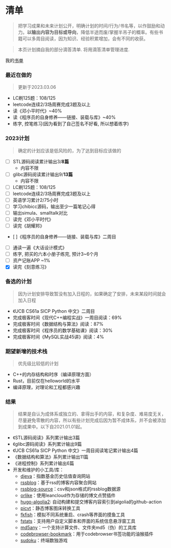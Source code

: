 # 清单


> 把学习成果和未来计划公开，明确计划的时间/行为/书名等，以作鼓励和动力。**以输出内容为目标或导向**，降低半途而废/掌握半吊子的概率。有些书籍可以多周目阅读，因为知识、经验积累增加，会有不同的收获。

> 本页计划摘自我的部分滴答清单. 将用滴答清单管理进度.

我的[书单](/books/)

### 最近在做的

> 更新于2023.03.06

- LC刷125题：108/125
- leetcode连续2/3场周赛完成3题及以上
- 读《邓小平时代》~40%
- 读《程序员的自身修养——链接、装载与库》~40%
- 练字, 控笔练习(因为看到了自己签名不好看, 所以想着练字)

### 2023计划

> 确定的计划应该是低风险的，为了达到目标应该做的

- [ ] STL源码阅读累计输出3/**8篇**
    - 内容不限
- [ ] glibc源码阅读累计输出9/**13篇**
    - 内容不限
- [ ] LC刷125题：108/125
- [ ] leetcode连续2/3场周赛完成3题及以上
- [ ] 英语学习累计2/75小时
- [ ] 学习chibicc源码，输出至少一篇笔记心得
- [ ] 输出simula、smalltalk对比
- [ ] 读完《邓小平时代》
- [ ] 读完《胡耀邦》
- [ ]《程序员的自身修养——链接、装载与库》二周目
- [ ] 通读一遍《大话设计模式》
- [ ] 练字, 把买的六本小册子练完, 预计3~6个月
- [ ] 资产记账APP ~1%
- [x] 读完《刻意练习》

### 备选的计划

> 因为计划安排导致暂没有加入日程的，如果确定了安排，未来某段时间就会加入日程

- 《UCB CS61a SICP Python 中文》二周目
- 完成极客时间《现代C++编程实战》一周目阅读：69%
- 完成极客时间《数据结构与算法》阅读：87%
- 完成极客时间《程序员的数学基础课》阅读：30%
- 完成极客时间《MySQL实战45讲》阅读：4%

### 期望新增的技术栈

> 优先级比较低的计划

- C++的内存结构和时序（编译原理方面）
- Rust，目前仅在helloworld的水平
- 编译原理，对理论和工程都感兴趣

### 结果

> 结果是自认为成体系或独立的、拿得出手的内容，和复杂度、难易度无关，尽量避免零散的内容，所以有些计划完成后因为暂不成体系，并不会被添加到成果中。以下自2021.01.01起。

- 《STL源码阅读》系列累计输出3篇
- 《glibc源码阅读》系列累计输出9篇
- 《UCB CS61a SICP Python 中文》一周目阅读笔记累计输出4篇
- 《数据结构和算法》系列累计输出11篇
- 《进程控制》系列累计输出6篇
- 开发和维护的小工具/库：
    - [djeva](https://github.com/caibingcheng/djeva)：指数基金历史估值查询网站
    - [rssblog](https://github.com/caibingcheng/rssblog)：基于rss的博客内容聚合网站
    - [rssblog-source](https://github.com/caibingcheng/rssblog-source)：csv和json格式的rssblog数据源
    - [orlike](https://github.com/caibingcheng/orlike)：使用leancloud作为存储的博文点赞插件
    - [hugo-algolia2](https://github.com/caibingcheng/hugo-algolia2): 自动构建和提交博客内容索引到algolia的github-action
    - [picvt](https://github.com/caibingcheng/picvt)：静态博客图床转换工具
    - [fkfish](https://github.com/caibingcheng/fkfish)：模拟不同系统重启、crash等界面的摸鱼工具
    - [fstats](https://github.com/caibingcheng/fstats)：支持用户自定义脚本和界面的系统信息悬浮窗工具
    - [md5any](https://github.com/caibingcheng/md5any)：一个支持计算文件、文件夹md5（伪）的工具库
    - [codebrowser-bookmark](https://github.com/caibingcheng/codebrowser-bookmark)：用于codebrowser书签功能的油猴插件
    - [sudoku](https://github.com/caibingcheng/sudoku)：终端数独游戏
